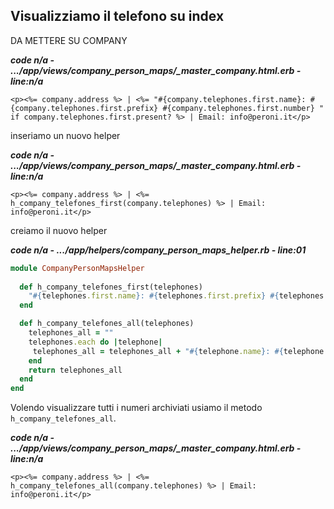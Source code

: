 
## Visualizziamo il telefono su index

DA METTERE SU COMPANY

***code n/a - .../app/views/company_person_maps/_master_company.html.erb - line:n/a***

```html+erb
<p><%= company.address %> | <%= "#{company.telephones.first.name}: #{company.telephones.first.prefix} #{company.telephones.first.number} " if company.telephones.first.present? %> | Email: info@peroni.it</p>
```

inseriamo un nuovo helper

***code n/a - .../app/views/company_person_maps/_master_company.html.erb - line:n/a***

```html+erb
<p><%= company.address %> | <%= h_company_telefones_first(company.telephones) %> | Email: info@peroni.it</p>
```

creiamo il nuovo helper

***code n/a - .../app/helpers/company_person_maps_helper.rb - line:01***

```ruby
module CompanyPersonMapsHelper
  
  def h_company_telefones_first(telephones)
    "#{telephones.first.name}: #{telephones.first.prefix} #{telephones.first.number} " if telephones.first.present?
  end

  def h_company_telefones_all(telephones)
    telephones_all = ""
    telephones.each do |telephone|
     telephones_all = telephones_all + "#{telephone.name}: #{telephone.prefix} #{telephone.number} " if telephone.present?
    end
    return telephones_all
  end
end
```

Volendo visualizzare tutti i numeri archiviati usiamo il metodo `h_company_telefones_all`.

***code n/a - .../app/views/company_person_maps/_master_company.html.erb - line:n/a***

```html+erb
<p><%= company.address %> | <%= h_company_telefones_all(company.telephones) %> | Email: info@peroni.it</p>
```

